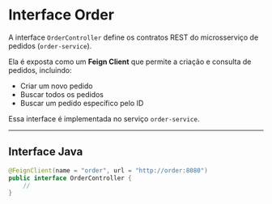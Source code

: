 # Interface Order

A interface `OrderController` define os contratos REST do microsserviço de pedidos (`order-service`).

Ela é exposta como um **Feign Client** que permite a criação e consulta de pedidos, incluindo:

- Criar um novo pedido
- Buscar todos os pedidos
- Buscar um pedido específico pelo ID

Essa interface é implementada no serviço `order-service`.

---

## Interface Java

```java
@FeignClient(name = "order", url = "http://order:8080")
public interface OrderController {
    //
}
```